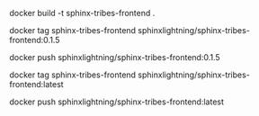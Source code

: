 docker build -t sphinx-tribes-frontend .

docker tag sphinx-tribes-frontend sphinxlightning/sphinx-tribes-frontend:0.1.5

docker push sphinxlightning/sphinx-tribes-frontend:0.1.5

docker tag sphinx-tribes-frontend sphinxlightning/sphinx-tribes-frontend:latest

docker push sphinxlightning/sphinx-tribes-frontend:latest